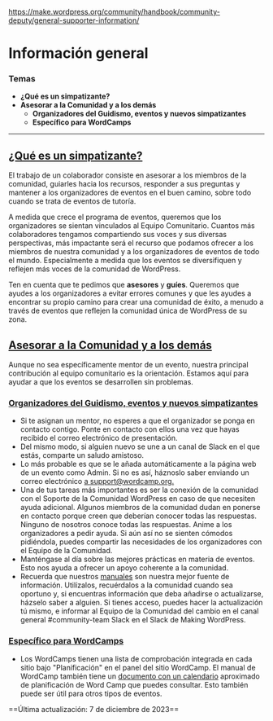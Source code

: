https://make.wordpress.org/community/handbook/community-deputy/general-supporter-information/

# Información general

### Temas
- **¿Qué es un simpatizante?**
- **Asesorar a la Comunidad y a los demás**
    - **Organizadores del Guidismo, eventos y nuevos simpatizantes**
    - **Específico para WordCamps**

---

## [¿Qué es un simpatizante?](https://make.wordpress.org/community/handbook/community-deputy/general-supporter-information/#what-is-a-supporter)

El trabajo de un colaborador consiste en asesorar a los miembros de la comunidad, guiarles hacia los recursos, responder a sus preguntas y mantener a los organizadores de eventos en el buen camino, sobre todo cuando se trata de eventos de tutoría.

A medida que crece el programa de eventos, queremos que los organizadores se sientan vinculados al Equipo Comunitario. Cuantos más colaboradores tengamos compartiendo sus voces y sus diversas perspectivas, más impactante será el recurso que podamos ofrecer a los miembros de nuestra comunidad y a los organizadores de eventos de todo el mundo. Especialmente a medida que los eventos se diversifiquen y reflejen más voces de la comunidad de WordPress.

Ten en cuenta que te pedimos que **asesores** y **guíes**. Queremos que ayudes a los organizadores a evitar errores comunes y que les ayudes a encontrar su propio camino para crear una comunidad de éxito, a menudo a través de eventos que reflejen la comunidad única de WordPress de su zona.

## [Asesorar a la Comunidad y a los demás](https://make.wordpress.org/community/handbook/community-deputy/general-supporter-information/#advising-the-community-and-each-other)

Aunque no sea específicamente mentor de un evento, nuestra principal contribución al equipo comunitario es la orientación. Estamos aquí para ayudar a que los eventos se desarrollen sin problemas.

### [Organizadores del Guidismo, eventos y nuevos simpatizantes](https://make.wordpress.org/community/handbook/community-deputy/general-supporter-information/#guiding-organizers-events-and-new-supporters)

- Si te asignan un mentor, no esperes a que el organizador se ponga en contacto contigo. Ponte en contacto con ellos una vez que hayas recibido el correo electrónico de presentación.
- Del mismo modo, si alguien nuevo se une a un canal de Slack en el que estás, comparte un saludo amistoso.
- Lo más probable es que se le añada automáticamente a la página web de un evento como Admin. Si no es así, háznoslo saber enviando un correo electrónico [a support@wordcamp.org.](mailto:support@wordcamp.org)
- Una de tus tareas más importantes es ser la conexión de la comunidad con el Soporte de la Comunidad WordPress en caso de que necesiten ayuda adicional. Algunos miembros de la comunidad dudan en ponerse en contacto porque creen que deberían conocer todas las respuestas. Ninguno de nosotros conoce todas las respuestas. Anime a los organizadores a pedir ayuda. Si aún así no se sienten cómodos pidiéndola, puedes compartir las necesidades de los organizadores con el Equipo de la Comunidad.
- Manténgase al día sobre las mejores prácticas en materia de eventos. Esto nos ayuda a ofrecer un apoyo coherente a la comunidad.
- Recuerda que nuestros [manuales](https://make.wordpress.org/community/handbook/) son nuestra mejor fuente de información. Utilízalos, recuérdalos a la comunidad cuando sea oportuno y, si encuentras información que deba añadirse o actualizarse, házselo saber a alguien. Si tienes acceso, puedes hacer la actualización tú mismo, e informar al Equipo de la Comunidad del cambio en el canal general #community-team Slack en el Slack de Making WordPress.

### [Específico para WordCamps](https://make.wordpress.org/community/handbook/community-deputy/general-supporter-information/#specific-to-wordcamps)

- Los WordCamps tienen una lista de comprobación integrada en cada sitio bajo "Planificación" en el panel del sitio WordCamp. El manual de WordCamp también tiene un [documento con un calendario](https://docs.google.com/spreadsheets/d/1780h9E5srRKGVAP0ppYhUARqY6ln787M1mcEiIQw8i0/edit#gid=0) aproximado de planificación de Word Camp que puedes consultar. Esto también puede ser útil para otros tipos de eventos.

==Última actualización: 7 de diciembre de 2023==